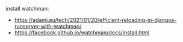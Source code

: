 install watchman:

- https://adamj.eu/tech/2021/01/20/efficient-reloading-in-djangos-runserver-with-watchman/
- https://facebook.github.io/watchman/docs/install.html
